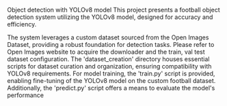 Object detection with YOLOv8 model
This project presents a football object detection system utilizing the YOLOv8 model, designed for accuracy and efficiency.

The system leverages a custom dataset sourced from the Open Images Dataset, providing a robust foundation for detection tasks. Please refer to Open Images website to acquire the downloader and the train, val test dataset configuration.
The 'dataset_creation' directory houses essential scripts for dataset curation and organization, ensuring compatibility with YOLOv8 requirements.
For model training, the 'train.py' script is provided, enabling fine-tuning of the YOLOv8 model on the custom football dataset. 
Additionally, the 'predict.py' script offers a means to evaluate the model's performance
